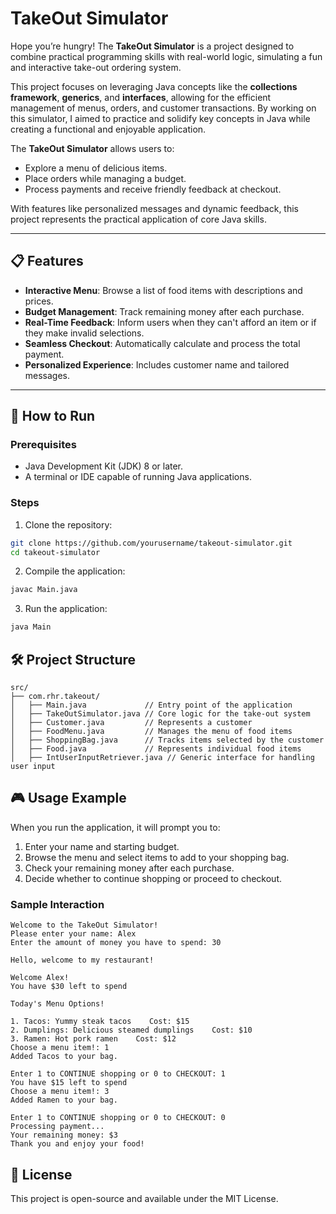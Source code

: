 # TakeOut Simulator

Hope you’re hungry! The **TakeOut Simulator** is a project designed to combine practical programming skills with real-world logic, simulating a fun and interactive take-out ordering system.

This project focuses on leveraging Java concepts like the **collections framework**, **generics**, and **interfaces**, allowing for the efficient management of menus, orders, and customer transactions. By working on this simulator, I aimed to practice and solidify key concepts in Java while creating a functional and enjoyable application.

The **TakeOut Simulator** allows users to:
- Explore a menu of delicious items.
- Place orders while managing a budget.
- Process payments and receive friendly feedback at checkout.

With features like personalized messages and dynamic feedback, this project represents the practical application of core Java skills.

---

## 📋 Features

- **Interactive Menu**: Browse a list of food items with descriptions and prices.
- **Budget Management**: Track remaining money after each purchase.
- **Real-Time Feedback**: Inform users when they can't afford an item or if they make invalid selections.
- **Seamless Checkout**: Automatically calculate and process the total payment.
- **Personalized Experience**: Includes customer name and tailored messages.

---

## 🚀 How to Run

### Prerequisites
- Java Development Kit (JDK) 8 or later.
- A terminal or IDE capable of running Java applications.

### Steps
1. Clone the repository:
```bash
git clone https://github.com/yourusername/takeout-simulator.git
cd takeout-simulator
```

2. Compile the application:
```bash
javac Main.java
```

3. Run the application:
```bash
java Main
```
## 🛠️ Project Structure

```
src/
├── com.rhr.takeout/
│   ├── Main.java             // Entry point of the application
│   ├── TakeOutSimulator.java // Core logic for the take-out system
│   ├── Customer.java         // Represents a customer
│   ├── FoodMenu.java         // Manages the menu of food items
│   ├── ShoppingBag.java      // Tracks items selected by the customer
│   ├── Food.java             // Represents individual food items
│   ├── IntUserInputRetriever.java // Generic interface for handling user input
```

## 🎮 Usage Example
When you run the application, it will prompt you to:

1. Enter your name and starting budget.
2. Browse the menu and select items to add to your shopping bag.
3. Check your remaining money after each purchase.
4. Decide whether to continue shopping or proceed to checkout.

### Sample Interaction

```
Welcome to the TakeOut Simulator!
Please enter your name: Alex
Enter the amount of money you have to spend: 30

Hello, welcome to my restaurant!

Welcome Alex!
You have $30 left to spend

Today's Menu Options!

1. Tacos: Yummy steak tacos    Cost: $15
2. Dumplings: Delicious steamed dumplings    Cost: $10
3. Ramen: Hot pork ramen    Cost: $12
Choose a menu item!: 1
Added Tacos to your bag.

Enter 1 to CONTINUE shopping or 0 to CHECKOUT: 1
You have $15 left to spend
Choose a menu item!: 3
Added Ramen to your bag.

Enter 1 to CONTINUE shopping or 0 to CHECKOUT: 0
Processing payment...
Your remaining money: $3
Thank you and enjoy your food!
```

## 📄 License
This project is open-source and available under the MIT License.